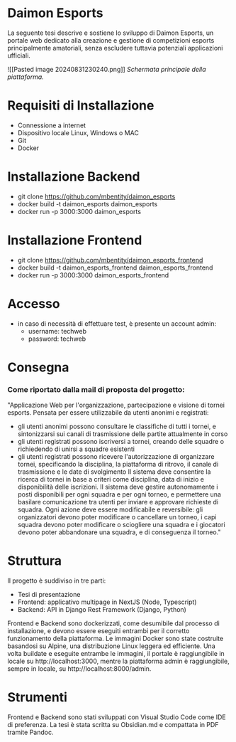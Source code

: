 
# Daimon Esports

La seguente tesi descrive e sostiene lo sviluppo di Daimon Esports, un portale web dedicato alla creazione e gestione di competizioni esports principalmente amatoriali, senza escludere tuttavia potenziali applicazioni ufficiali.

![[Pasted image 20240831230240.png]]
_Schermata principale della piattaforma._

# Requisiti di Installazione

- Connessione a internet
- Dispositivo locale Linux, Windows o MAC
- Git
- Docker

# Installazione Backend

- git clone https://github.com/mbentity/daimon_esports
- docker build -t daimon_esports daimon_esports
- docker run -p 3000:3000 daimon_esports

# Installazione Frontend

- git clone https://github.com/mbentity/daimon_esports_frontend
- docker build -t daimon_esports_frontend daimon_esports_frontend
- docker run -p 3000:3000 daimon_esports_frontend

# Accesso

- in caso di necessità di effettuare test, è presente un account admin:
	- username: techweb
	- password: techweb

# Consegna

### Come riportato dalla mail di proposta del progetto:
"Applicazione Web per l'organizzazione, partecipazione e visione di tornei esports.
Pensata per essere utilizzabile da utenti anonimi e registrati:
- gli utenti anonimi possono consultare le classifiche di tutti i tornei, e sintonizzarsi sui canali di trasmissione delle partite attualmente in corso
- gli utenti registrati possono iscriversi a tornei, creando delle squadre o richiedendo di unirsi a squadre esistenti
- gli utenti registrati possono ricevere l'autorizzazione di organizzare tornei, specificando la disciplina, la piattaforma di ritrovo, il canale di trasmissione e le date di svolgimento
Il sistema deve consentire la ricerca di tornei in base a criteri come disciplina, data di inizio e disponibilità delle iscrizioni.
Il sistema deve gestire autonomamente i posti disponibili per ogni squadra e per ogni torneo, e permettere una basilare comunicazione tra utenti per inviare e approvare richieste di squadra.
Ogni azione deve essere modificabile e reversibile: gli organizzatori devono poter modificare o cancellare un torneo, i capi squadra devono poter modificare o sciogliere una squadra e i giocatori devono poter abbandonare una squadra, e di conseguenza il torneo."

# Struttura

Il progetto è suddiviso in tre parti:

- Tesi di presentazione
- Frontend: applicativo multipage in NextJS (Node, Typescript)
- Backend: API in Django Rest Framework (Django, Python)

Frontend e Backend sono dockerizzati, come desumibile dal processo di installazione, e devono essere eseguiti entrambi per il corretto funzionamento della piattaforma.
Le immagini Docker sono state costruite basandosi su Alpine, una distribuzione Linux leggera ed efficiente.
Una volta buildate e eseguite entrambe le immagini, il portale è raggiungibile in locale su http://localhost:3000, mentre la piattaforma admin è raggiungibile, sempre in locale, su http://localhost:8000/admin.

# Strumenti

Frontend e Backend sono stati sviluppati con Visual Studio Code come IDE di preferenza.
La tesi è stata scritta su Obsidian.md e compattata in PDF tramite Pandoc.